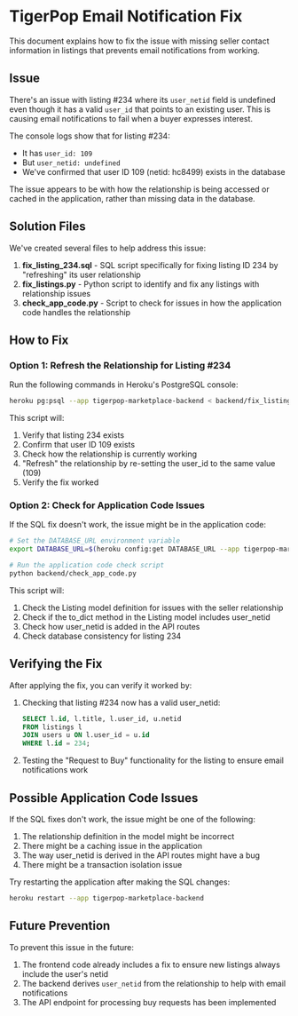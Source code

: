 # TigerPop Email Notification Fix

This document explains how to fix the issue with missing seller contact information in listings that prevents email notifications from working.

## Issue

There's an issue with listing #234 where its `user_netid` field is undefined even though it has a valid `user_id` that points to an existing user. This is causing email notifications to fail when a buyer expresses interest.

The console logs show that for listing #234:
- It has `user_id: 109`
- But `user_netid: undefined` 
- We've confirmed that user ID 109 (netid: hc8499) exists in the database

The issue appears to be with how the relationship is being accessed or cached in the application, rather than missing data in the database.

## Solution Files

We've created several files to help address this issue:

1. **fix_listing_234.sql** - SQL script specifically for fixing listing ID 234 by "refreshing" its user relationship
2. **fix_listings.py** - Python script to identify and fix any listings with relationship issues
3. **check_app_code.py** - Script to check for issues in how the application code handles the relationship

## How to Fix

### Option 1: Refresh the Relationship for Listing #234

Run the following commands in Heroku's PostgreSQL console:

```bash
heroku pg:psql --app tigerpop-marketplace-backend < backend/fix_listing_234.sql
```

This script will:
1. Verify that listing 234 exists
2. Confirm that user ID 109 exists
3. Check how the relationship is currently working
4. "Refresh" the relationship by re-setting the user_id to the same value (109)
5. Verify the fix worked

### Option 2: Check for Application Code Issues

If the SQL fix doesn't work, the issue might be in the application code:

```bash
# Set the DATABASE_URL environment variable
export DATABASE_URL=$(heroku config:get DATABASE_URL --app tigerpop-marketplace-backend)

# Run the application code check script
python backend/check_app_code.py
```

This script will:
1. Check the Listing model definition for issues with the seller relationship
2. Check if the to_dict method in the Listing model includes user_netid
3. Check how user_netid is added in the API routes
4. Check database consistency for listing 234

## Verifying the Fix

After applying the fix, you can verify it worked by:

1. Checking that listing #234 now has a valid user_netid:
   ```sql
   SELECT l.id, l.title, l.user_id, u.netid 
   FROM listings l
   JOIN users u ON l.user_id = u.id
   WHERE l.id = 234;
   ```

2. Testing the "Request to Buy" functionality for the listing to ensure email notifications work

## Possible Application Code Issues

If the SQL fixes don't work, the issue might be one of the following:

1. The relationship definition in the model might be incorrect
2. There might be a caching issue in the application
3. The way user_netid is derived in the API routes might have a bug
4. There might be a transaction isolation issue

Try restarting the application after making the SQL changes:

```bash
heroku restart --app tigerpop-marketplace-backend
```

## Future Prevention

To prevent this issue in the future:

1. The frontend code already includes a fix to ensure new listings always include the user's netid
2. The backend derives `user_netid` from the relationship to help with email notifications
3. The API endpoint for processing buy requests has been implemented 